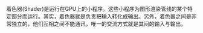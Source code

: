 着色器\(Shader\)是运行在GPU上的小程序。这些小程序为图形渲染管线的某个特定部分而运行。其实，着色器就是负责把输入转化成输出。另外，着色器之间是非常独立的，他们互相之间不能通讯，唯一的交流方式就是其间的输入与输出。



